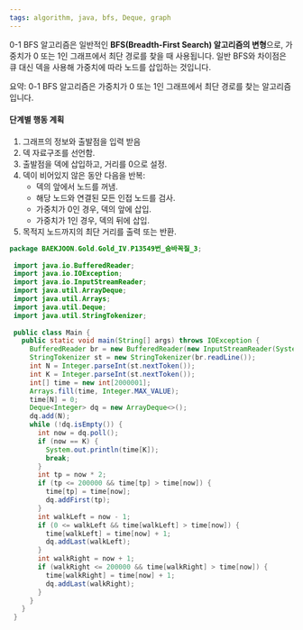 ```yaml
---
tags: algorithm, java, bfs, Deque, graph
---
```

0-1 BFS 알고리즘은 일반적인 **BFS(Breadth-First Search) 알고리즘의 변형**으로, 가중치가 0 또는 1인 그래프에서 최단 경로를 찾을 때 사용됩니다. 
일반 BFS와 차이점은 큐 대신 덱을 사용해 가중치에 따라 노드를 삽입하는 것입니다.

요약: 0-1 BFS 알고리즘은 가중치가 0 또는 1인 그래프에서 최단 경로를 찾는 알고리즘입니다.

#### 단계별 행동 계획
1. 그래프의 정보와 출발점을 입력 받음
2. 덱 자료구조를 선언함.
3. 출발점을 덱에 삽입하고, 거리를 0으로 설정.
4. 덱이 비어있지 않은 동안 다음을 반복:
	- 덱의 앞에서 노드를 꺼냄.
	- 해당 노드와 연결된 모든 인접 노드를 검사.
	- 가중치가 0인 경우, 덱의 앞에 삽입.
	- 가중치가 1인 경우, 덱의 뒤에 삽입.
5. 목적지 노드까지의 최단 거리를 출력 또는 반환.

```java
package BAEKJOON.Gold.Gold_IV.P13549번_숨바꼭질_3; 
  
 import java.io.BufferedReader; 
 import java.io.IOException; 
 import java.io.InputStreamReader; 
 import java.util.ArrayDeque; 
 import java.util.Arrays; 
 import java.util.Deque; 
 import java.util.StringTokenizer; 
  
 public class Main { 
   public static void main(String[] args) throws IOException { 
     BufferedReader br = new BufferedReader(new InputStreamReader(System.in)); 
     StringTokenizer st = new StringTokenizer(br.readLine()); 
     int N = Integer.parseInt(st.nextToken()); 
     int K = Integer.parseInt(st.nextToken()); 
     int[] time = new int[2000001]; 
     Arrays.fill(time, Integer.MAX_VALUE); 
     time[N] = 0; 
     Deque<Integer> dq = new ArrayDeque<>(); 
     dq.add(N); 
     while (!dq.isEmpty()) { 
       int now = dq.poll(); 
       if (now == K) { 
         System.out.println(time[K]); 
         break; 
       } 
       int tp = now * 2; 
       if (tp <= 200000 && time[tp] > time[now]) { 
         time[tp] = time[now]; 
         dq.addFirst(tp); 
       } 
       int walkLeft = now - 1; 
       if (0 <= walkLeft && time[walkLeft] > time[now]) { 
         time[walkLeft] = time[now] + 1; 
         dq.addLast(walkLeft); 
       } 
       int walkRight = now + 1; 
       if (walkRight <= 200000 && time[walkRight] > time[now]) { 
         time[walkRight] = time[now] + 1; 
         dq.addLast(walkRight); 
       } 
     } 
   } 
 }
```